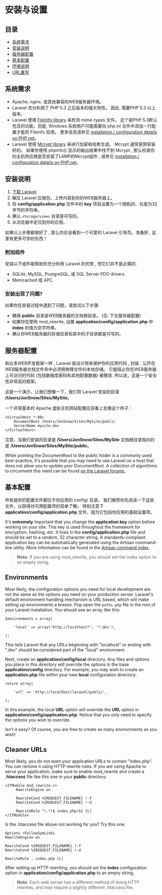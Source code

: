 # 安装与设置

## 目录

- [系统需求](#requirements)
- [安装说明](#installation)
- [服务器配置](#server-configuration)
- [基本配置](#basic-configuration)
- [环境说明](#environments)
- [URL重写](#cleaner-urls)

<a name="requirements"></a>
## 系统需求

- Apache, nginx, 或其他兼容的WEB服务器环境。
- Laravel 充分利用了 PHP 5.3 之后版本的强大特性。 因此, 需要PHP 5.3 以上版本。
- Laravel 使用 [FileInfo library](http://php.net/manual/en/book.fileinfo.php) 来检测 mime-types 文件。 这个是PHP 5.3默认包含的功能。但是, Windows 系统用户可能需要向 php.ini 文件中添加一行配置才能将 Fileinfo 启用。 更多信息请参见 [installation / configuration details on PHP.net](http://php.net/manual/en/fileinfo.installation.php)。
- Laravel 使用 [Mcrypt library](http://php.net/manual/en/book.mcrypt.php) 来进行加密和哈希生成。 Mcrypt 通常是预安装好的。 如果你使用 phpinfo() 显示的输出结果中找不到 Mcrypt , 那么检查你的主机供应商是否安装了LAMP的Mcrypt组件 , 或参见 [installation / configuration details on PHP.net](http://php.net/manual/en/book.mcrypt.php)。

<a name="installation"></a>
## 安装说明

1. [下载 Laravel](http://laravel.com/download)
2. 解压 Laravel 压缩包，上传内容到你的WEB服务器上。
3. 将 **config/application.php** 文件中的 **key** 项目设置为一个随机的、长度为32字节的字符串。
4. 确认 `storage/views` 目录是可写的。
5. 从浏览器中定位到你的应用。

如果以上步骤都做好了 , 那么你应该看到一个可爱的 Laravel 引导页。准备好 , 这里有更多可学的东西！

### 附加组件

安装以下组件能帮助你充分利用 Laravel 的优势 , 但它们并不是必需的:

- SQLite, MySQL, PostgreSQL, 或 SQL Server PDO drivers.
- Memcached 或 APC.

### 安装出现了问题?

如果你在安装过程中遇到了问题，请尝试以下步骤:

- 确保 **public** 目录是WEB服务器的文档根目录。 (见: 下文服务器配置)
- 如果你在使用 mod_rewrite, 设置  **application/config/application.php** 中 **index** 的值为空字符串。
- 确认你WEB服务器的存储目录和其中的子目录都是可写的。

<a name="server-configuration"></a>
## 服务器配置

和众多WEB开发框架一样 , Laravel 是设计用来保护你的应用代码 , 封装 , 公开在WEB服务器文档文件夹中必须用物理文件的本地存储。 它能阻止你在WEB服务器上可访问的代码 (包括数据库密码和其他配置数据) 被篡改. 所以说，这是一个安全性非常高的框架。

这是一个演示，让我们想像一下，我们将 Laravel 安装到目录 **/Users/JonSnow/Sites/MySite**。

一个非常基本的 Apache 虚拟主机网站配置应该看上去像这个样子：

	<VirtualHost *:80>
		DocumentRoot /Users/JonSnow/Sites/MySite/public
		ServerName mysite.dev
	</VirtualHost>

注意，当我们安装的目录是 **/Users/JonSnow/Sites/MySite** 文档根目录指向的是 **/Users/JonSnow/Sites/MySite/public**。

While pointing the DocumentRoot to the public folder is a commonly used best-practice, it's possible that you may need to use Laravel on a host that does not allow you to update your DocumentRoot. A collection of algorithms to circumvent this need can be found [on the Laravel forums.](http://forums.laravel.com/viewtopic.php?id=1258)

<a name="basic-configuration"></a>
## 基本配置

所有提供的配置文件都位于你应用的 config/ 目录。 我们推荐你先阅读一下这些文件，以获得对可用配置项的简单了解。 特别注意下 **application/config/application.php** 文件，因为它包括你应用的基础设置项。

It's **extremely** important that you change the **application key** option before working on your site. This key is used throughout the framework for encryption, hashing, etc. It lives in the **config/application.php** file and should be set to a random, 32 character string. A standards-compliant application key can be automatically generated using the Artisan command-line utility.  More information can be found in the [Artisan command index](/docs/artisan/commands).

> **Note:** If you are using mod_rewrite, you should set the index option to an empty string.

<a name="environments"></a>
## Environments

Most likely, the configuration options you need for local development are not the same as the options you need on your production server. Laravel's default environment handling mechanism is URL based, which will make setting up environments a breeze. Pop open the `paths.php` file in the root of your Laravel installation. You should see an array like this:

	$environments = array(

		'local' => array('http://localhost*', '*.dev'),

	);

This tells Laravel that any URLs beginning with "localhost" or ending with ".dev" should be considered part of the "local" environment.

Next, create an **application/config/local** directory. Any files and options you place in this directory will override the options in the base **application/config** directory. For example, you may wish to create an **application.php** file within your new **local** configuration directory:

	return array(

		'url' => 'http://localhost/laravel/public',

	);

In this example, the local **URL** option will override the **URL** option in **application/config/application.php**. Notice that you only need to specify the options you wish to override.

Isn't it easy? Of course, you are free to create as many environments as you wish!

<a name="cleaner-urls"></a>
## Cleaner URLs

Most likely, you do not want your application URLs to contain "index.php". You can remove it using HTTP rewrite rules. If you are using Apache to serve your application, make sure to enable mod_rewrite and create a **.htaccess** file like this one in your **public** directory:

	<IfModule mod_rewrite.c>
	     RewriteEngine on

	     RewriteCond %{REQUEST_FILENAME} !-f
	     RewriteCond %{REQUEST_FILENAME} !-d

	     RewriteRule ^(.*)$ index.php/$1 [L]
	</IfModule>

Is the .htaccess file above not working for you? Try this one:

	Options +FollowSymLinks
	RewriteEngine on

	RewriteCond %{REQUEST_FILENAME} !-f
	RewriteCond %{REQUEST_FILENAME} !-d

	RewriteRule . index.php [L]

After setting up HTTP rewriting, you should set the **index** configuration option in **application/config/application.php** to an empty string.

> **Note:** Each web server has a different method of doing HTTP rewrites, and may require a slightly different .htaccess file.